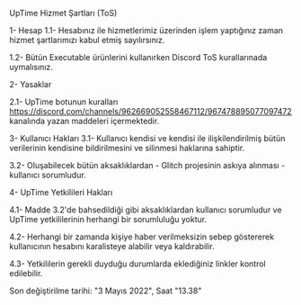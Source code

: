 UpTime Hizmet Şartları (ToS)

   1- Hesap
1.1- Hesabınız ile hizmetlerimiz üzerinden işlem yaptığınız zaman hizmet şartlarımızı kabul etmiş sayılırsınız.



1.2- Bütün Executable ürünlerini kullanırken Discord ToS kurallarınada uymalısınız.

   2- Yasaklar
   
   
   
2.1- UpTime botunun kuralları https://discord.com/channels/962669052558467112/967478895077097472 kanalında yazan maddeleri içermektedir.

   3- Kullanıcı Hakları
3.1- Kullanıcı kendisi ve kendisi ile ilişkilendirilmiş bütün verilerinin kendisine bildirilmesini ve silinmesi haklarına sahiptir.



3.2- Oluşabilecek bütün aksaklıklardan  - Glitch projesinin askıya alınması - kullanıcı sorumludur.

  4- UpTime Yetkilileri Hakları
  
  
  
4.1- Madde 3.2'de bahsedildiği gibi aksaklıklardan kullanıcı sorumludur ve UpTime yetkililerinin herhangi bir sorumluluğu yoktur.



4.2- Herhangi bir zamanda kişiye haber verilmeksizin sebep göstererek kullanıcının hesabını karalisteye alabilir veya kaldırabilir.



4.3- Yetkililerin gerekli duyduğu durumlarda eklediğiniz linkler kontrol edilebilir.


 
Son değiştirilme tarihi: "3 Mayıs 2022", Saat "13.38" 
